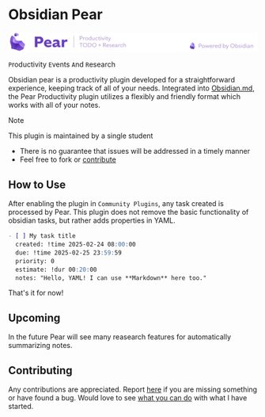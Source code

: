 # Obsidian Pear

![Obsidian Pear](banner.svg)

`P`roductivity
`E`vents
`A`nd
`R`esearch


Obsidian pear is a productivity plugin developed for a straightforward experience, keeping track of all of your needs. Integrated into [Obsidian.md](https://obsidian.md/), the Pear Productivity plugin utilizes a flexibly and friendly format which works with all of your notes.

> [!NOTE]
> This plugin is maintained by a single student
> - There is no guarantee that issues will be addressed in a timely manner
> - Feel free to fork or [contribute](#contributing)

## How to Use
After enabling the plugin in `Community Plugins`, any task created is processed by Pear. This plugin does not remove the basic functionality of obsidian tasks, but rather adds properties in YAML.
```md
- [ ] My task title
  created: !time 2025-02-24 08:00:00
  due: !time 2025-02-25 23:59:59
  priority: 0
  estimate: !dur 00:20:00
  notes: "Hello, YAML! I can use **Markdown** here too."
```
That's it for now!

## Upcoming
In the future Pear will see many reasearch features for automatically summarizing notes.

## Contributing
Any contributions are appreciated. Report [here](https://github.com/Hudson-Stolfus/obsidian-pear/issues) if you are missing something or have found a bug. Would love to see [what you can do](https://github.com/Hudson-Stolfus/obsidian-pear/fork) with what I have started.

